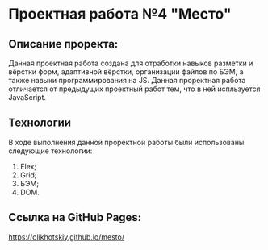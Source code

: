 # Проектная работа №4 "Место"

## Описание проректа:
Данная проектная работа создана для отработки навыков разметки и вёрстки форм, адаптивной вёрстки, организации файлов по БЭМ, а также навыки программирования на JS. Данная проректная работа отличается от предыдущих проектный работ тем, что в ней испльзуется JavaScript.

## Технологии
В ходе выполнения данной проректной работы были использованы следующие технологии: 
1. Flex;
2. Grid;
3. БЭМ;
4. DOM.

## Ссылка на GitHub Pages:
https://olikhotskiy.github.io/mesto/